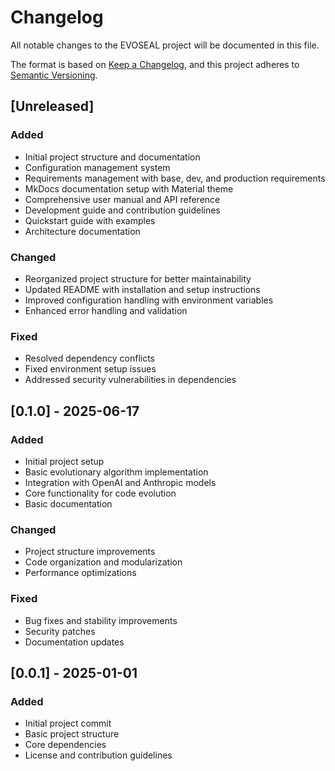 # Changelog

All notable changes to the EVOSEAL project will be documented in this file.

The format is based on [Keep a Changelog](https://keepachangelog.com/en/1.0.0/),
and this project adheres to [Semantic Versioning](https://semver.org/spec/v2.0.0.html).

## [Unreleased]
### Added
- Initial project structure and documentation
- Configuration management system
- Requirements management with base, dev, and production requirements
- MkDocs documentation setup with Material theme
- Comprehensive user manual and API reference
- Development guide and contribution guidelines
- Quickstart guide with examples
- Architecture documentation

### Changed
- Reorganized project structure for better maintainability
- Updated README with installation and setup instructions
- Improved configuration handling with environment variables
- Enhanced error handling and validation

### Fixed
- Resolved dependency conflicts
- Fixed environment setup issues
- Addressed security vulnerabilities in dependencies

## [0.1.0] - 2025-06-17
### Added
- Initial project setup
- Basic evolutionary algorithm implementation
- Integration with OpenAI and Anthropic models
- Core functionality for code evolution
- Basic documentation

### Changed
- Project structure improvements
- Code organization and modularization
- Performance optimizations

### Fixed
- Bug fixes and stability improvements
- Security patches
- Documentation updates

## [0.0.1] - 2025-01-01
### Added
- Initial project commit
- Basic project structure
- Core dependencies
- License and contribution guidelines
